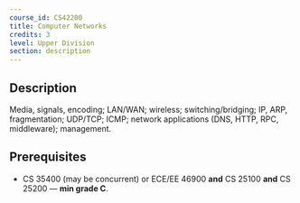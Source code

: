 ```yaml
---
course_id: CS42200
title: Computer Networks
credits: 3
level: Upper Division
section: description
---
```


## Description
Media, signals, encoding; LAN/WAN; wireless; switching/bridging; IP, ARP, fragmentation; UDP/TCP; ICMP; network applications (DNS, HTTP, RPC, middleware); management.

## Prerequisites
- CS 35400 (may be concurrent) or ECE/EE 46900 **and** CS 25100 **and** CS 25200 — **min grade C**.
